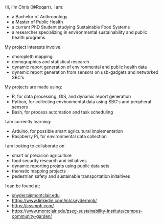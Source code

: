 Hi, I’m Chris (@Roqarr). 
I am:
- a Bachelor of Anthropology
- a Master of Public Health
- a current PhD Student studying Sustainable Food Systems
- a researcher specializing in environmental sustainability and public health programs

My project interests involve:
- choropleth mapping
- demographics and statistical research
- dynamic report generation of environmental and public health data
- dynamic report generation from sensors on usb-gadgets and networked SBC's

My projects are made using:
- R, for data processing, GIS, and dynamic report generation
- Python, for collecting environmental data using SBC's and peripheral sensors
- Bash, for process automation and task scheduling

I am currently learning:
- Arduino, for possible smart agricultural implementation
- Raspberry Pi, for environmental data collection

I am looking to collaborate on:
- smart or precision agriculture 
- food security research and initiatives
- dynamic reporting projets using public data sets
- thematic mapping projects
- pedestrian safety and sustainable transportation initaitives

I can be found at:
- snyderc@montclair.edu
- https://www.linkedin.com/in/csnydermph/
- https://cssmph.com/ 
- https://www.montclair.edu/pseg-sustainability-institute/campus-community-garden/

<!---
- 👋 Hi, I’m @Roqarr
- 👀 I’m interested in ...
- 🌱 I’m currently learning ...
- 💞️ I’m looking to collaborate on ...
- 📫 How to reach me ...


Roqarr/Roqarr is a ✨ special ✨ repository because its `README.md` (this file) appears on your GitHub profile.
You can click the Preview link to take a look at your changes.
--->


  
